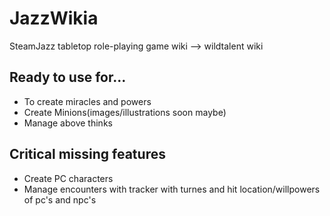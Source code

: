 # JazzWikia
SteamJazz tabletop role-playing game wiki --> wildtalent wiki

## Ready to use for...
* To create miracles and powers
* Create Minions(images/illustrations soon maybe)
* Manage above thinks

## Critical missing features
* Create PC characters
* Manage encounters with tracker with turnes and hit location/willpowers of pc's and npc's